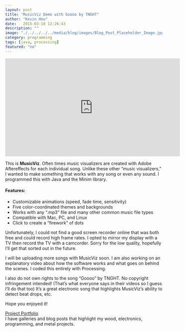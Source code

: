 ```yaml
---
layout: post
title: "MusicViz Demo with Goooo by TNGHT"
author: "Kevin Hou"
date:   2015-03-10 12:26:43
description: ""
image: "./../../../../media/blog/images/Blog_Post_Placeholder_Image.jpg"
category: programming
tags: [java, processing]
featured: "no"
---
```


<iframe width="560" height="315" src="https://www.youtube.com/embed/sbJhaRZhsZo" frameborder="0" allowfullscreen></iframe>
<br />

This is <b>MusicViz</b>. Often times music visualizers are created with Adobe Aftereffects for each individual song. Unlike these other “music visualizers,” I wanted to make something that works with any song or even any sound. I programmed this with Java and the Minim library.

<h4>Features:</h4>
<ul>
  <li>Customizable animations (speed, fade time, sensitivity)</li>
  <li>Five color-coordinated themes and backgrounds</li>
  <li>Works with any “.mp3” file and many other common music file types</li>
  <li>Compatible with Mac, PC, and Linux</li>
  <li>Click to create a “firework” of dots</li>
</ul>

Unfortunately, I could not find a good screen recorder online that was both free and could record high frame rates. I opted to mirror my display with a TV then record the TV with a camcorder. Sorry for the low quality, hopefully I’ll get that sorted out in the future.

I will be uploading more songs with MusicViz soon. I am also working on an explanatory video about how the software works and what goes on behind the scenes. I coded this entirely with Processing.

I also do not own rights to the song “Goooo” by TNGHT. No copyright infringement intended! (That’s what everyone says in their videos so I guess I’ll do that too) It’s a great electronic song that highlights MusicViz’s ability to detect beat drops, etc.

Hope you enjoyed it!

<a href="http://kevinhou.wix.com/projects">Project Portfolio</a><br/>
I have galleries and blog posts that highlight my wood, electronics, programming, and metal projects.

